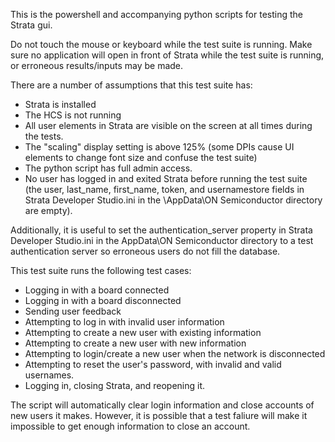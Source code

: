 This is the powershell and accompanying python scripts for testing the Strata gui.

Do not touch the mouse or keyboard while the test suite is running. Make sure no application will open in front of Strata while the test suite is running, or erroneous results/inputs may be made.

There are a number of assumptions that this test suite has:
* Strata is installed
* The HCS is not running
* All user elements in Strata are visible on the screen at all times during the tests. 
* The "scaling" display setting is above 125% (some DPIs cause UI elements to change font size and confuse the test suite)
* The python script has full admin access.
* No user has logged in and exited Strata before running the test suite (the user, last_name, first_name, token, and usernamestore fields in Strata Developer Studio.ini in the \AppData\ON Semiconductor directory are empty).

Additionally, it is useful to set the authentication_server property in Strata Developer Studio.ini in the AppData\ON Semiconductor directory to a test authentication server so erroneous users do not fill the database.

This test suite runs the following test cases:
* Logging in with a board connected
* Logging in with a board disconnected
* Sending user feedback
* Attempting to log in with invalid user information
* Attempting to create a new user with existing information
* Attempting to create a new user with new information
* Attempting to login/create a new user when the network is disconnected
* Attempting to reset the user's password, with invalid and valid usernames.
* Logging in, closing Strata, and reopening it.

The script will automatically clear login information and close accounts of new users it makes. However, it is possible that a test faliure will make it impossible to get enough information to close an account.
